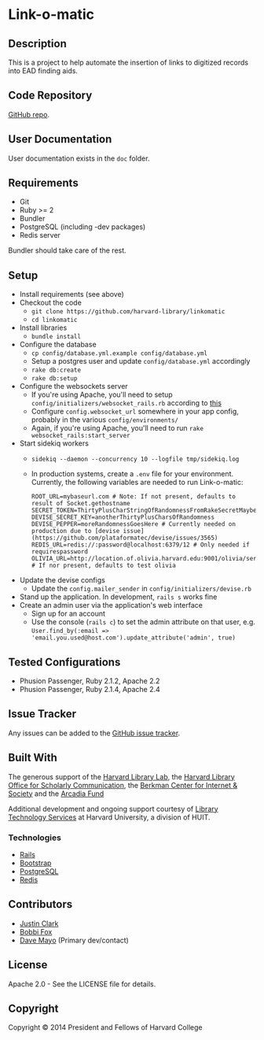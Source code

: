 Link-o-matic
============

Description
-----------

This is a project to help automate the insertion of links to digitized records into
EAD finding aids.

Code Repository
---------------

[GitHub repo](https://github.com/harvard-library/linkomatic).

User Documentation
------------------

User documentation exists in the `doc` folder.

Requirements
------------

* Git
* Ruby >= 2
* Bundler
* PostgreSQL (including -dev packages)
* Redis server

Bundler should take care of the rest.

Setup
-----

* Install requirements (see above)
* Checkout the code
  * `git clone https://github.com/harvard-library/linkomatic`
  * `cd linkomatic`
* Install libraries
  * `bundle install`
* Configure the database
  * `cp config/database.yml.example config/database.yml`
  * Setup a postgres user and update `config/database.yml` accordingly
  * `rake db:create`
  * `rake db:setup`
* Configure the websockets server
  * If you're using Apache, you'll need to setup `config/initializers/websocket_rails.rb` according to [this](https://github.com/websocket-rails/websocket-rails/wiki/Standalone-Server-Mode)
  * Configure `config.websocket_url` somewhere in your app config, probably in the various `config/environments/`
  * Again, if you're using Apache, you'll need to run `rake websocket_rails:start_server`
* Start sidekiq workers
  * `sidekiq --daemon --concurrency 10 --logfile tmp/sidekiq.log`
  * In production systems, create a `.env` file for your environment.  Currently, the following variables are needed to run Link-o-matic:

    ```
    ROOT_URL=mybaseurl.com # Note: If not present, defaults to result of Socket.gethostname
    SECRET_TOKEN=ThirtyPlusCharStringOfRandomnessFromRakeSecretMaybe
    DEVISE_SECRET_KEY=anotherThirtyPlusCharsOfRandomness
    DEVISE_PEPPER=moreRandomnessGoesHere # Currently needed on production due to [devise issue](https://github.com/plataformatec/devise/issues/3565)
    REDIS_URL=redis://:password@localhost:6379/12 # Only needed if requirespassword
    OLIVIA_URL=http://location.of.olivia.harvard.edu:9001/olivia/servlet/OliviaServlet # If nor present, defaults to test olivia
    ```
* Update the devise configs
  * Update the `config.mailer_sender` in `config/initializers/devise.rb`
* Stand up the application. In development, `rails s` works fine
* Create an admin user via the application's web interface
  * Sign up for an account
  * Use the console (`rails c`) to set the admin attribute on that user, e.g.
    `User.find_by(:email => 'email.you.used@host.com').update_attribute('admin', true)`

Tested Configurations
---------------------

* Phusion Passenger, Ruby 2.1.2, Apache 2.2
* Phusion Passenger, Ruby 2.1.4, Apache 2.4

Issue Tracker
-------------

Any issues can be added to the [GitHub issue tracker](https://github.com/harvard-library/linkomatic/issues).

Built With
----------

The generous support of the [Harvard Library
Lab](http://lab.library.harvard.edu/), the [Harvard Library Office for
Scholarly Communication](https://osc.hul.harvard.edu), the [Berkman Center for
Internet &amp; Society](http://cyber.law.harvard.edu) and the [Arcadia
Fund](http://www.arcadiafund.org.uk)

Additional development and ongoing support courtesy of [Library Technology Services](http://hul.harvard.edu/ois/) at Harvard University, a division of HUIT.

### Technologies
* [Rails](http://rubyonrails.org/)
* [Bootstrap](http://getbootstrap.com/)
* [PostgreSQL](http://www.postgresql.org/)
* [Redis](http://redis.io/)

Contributors
------------
* [Justin Clark](https://github.com/jdcc)
* [Bobbi Fox](https://github.com/bobbi-SMR)
* [Dave Mayo](https://github.com/pobocks) (Primary dev/contact)

License
-------

Apache 2.0 - See the LICENSE file for details.

Copyright
---------

Copyright &copy; 2014 President and Fellows of Harvard College
